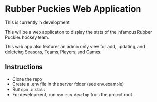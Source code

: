 # Rubber Puckies Web Application

This is currently in development

This will be a web application to display the stats of the infamous Rubber Puckies hockey team.

This web app also features an admin only view for add, updating, and deleteing Seasons, Teams, Players, and Games.

## Instructions

- Clone the repo
- Create a .env file in the server folder (see env.example)
- Run `npm install`
- For development, run `npm run develop` from the project root.